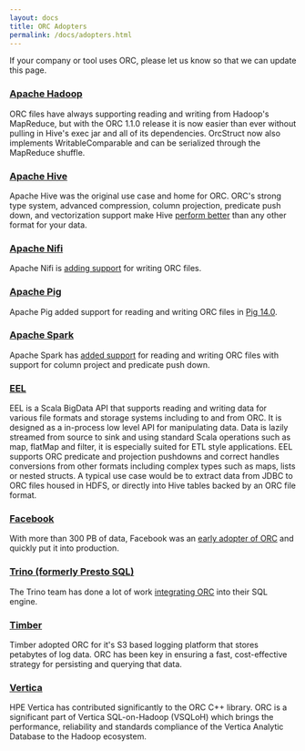 ```yaml
---
layout: docs
title: ORC Adopters
permalink: /docs/adopters.html
---
```


If your company or tool uses ORC, please let us know so that we can update
this page.

### [Apache Hadoop](https://hadoop.apache.org/)

ORC files have always supporting reading and writing from Hadoop's MapReduce,
but with the ORC 1.1.0 release it is now easier than ever without pulling in
Hive's exec jar and all of its dependencies. OrcStruct now also implements
WritableComparable and can be serialized through the MapReduce shuffle.

### [Apache Hive](https://hive.apache.org/)

Apache Hive was the original use case and home for ORC.  ORC's strong
type system, advanced compression, column projection, predicate push
down, and vectorization support make Hive [perform
better](https://hortonworks.com/blog/orcfile-in-hdp-2-better-compression-better-performance/)
than any other format for your data.

### [Apache Nifi](https://nifi.apache.org/)

Apache Nifi is [adding
support](https://issues.apache.org/jira/browse/NIFI-1663) for writing
ORC files.

### [Apache Pig](https://pig.apache.org/)

Apache Pig added support for reading and writing ORC files in [Pig
14.0](https://hortonworks.com/blog/announcing-apache-pig-0-14-0/).

### [Apache Spark](https://spark.apache.org/)

Apache Spark has [added
support](https://databricks.com/blog/2015/07/16/joint-blog-post-bringing-orc-support-into-apache-spark.html)
for reading and writing ORC files with support for column project and
predicate push down.

### [EEL](https://github.com/51zero/eel-sdk)

EEL is a Scala BigData API that supports reading and writing data for
various file formats and storage systems including to and from ORC. It
is designed as a in-process low level API for manipulating data. Data
is lazily streamed from source to sink and using standard Scala
operations such as map, flatMap and filter, it is especially suited
for ETL style applications. EEL supports ORC predicate and projection
pushdowns and correct handles conversions from other formats including
complex types such as maps, lists or nested structs. A typical use
case would be to extract data from JDBC to ORC files housed in HDFS,
or directly into Hive tables backed by an ORC file format.

### [Facebook](https://facebook.com)

With more than 300 PB of data, Facebook was an [early adopter of
ORC](https://code.facebook.com/posts/229861827208629/scaling-the-facebook-data-warehouse-to-300-pb/) and quickly put it into production.

### [Trino (formerly Presto SQL)](https://trino.io/)

The Trino team has done a lot of work [integrating
ORC](https://code.facebook.com/posts/370832626374903/even-faster-data-at-the-speed-of-presto-orc/) into their SQL engine.

### [Timber](https://timber.io/)

Timber adopted ORC for it's S3 based logging platform that stores
petabytes of log data. ORC has been key in ensuring a fast,
cost-effective strategy for persisting and querying that data.

### [Vertica](http://www8.hp.com/us/en/software-solutions/advanced-sql-big-data-analytics/)

HPE Vertica has contributed significantly to the ORC C++ library. ORC
is a significant part of Vertica SQL-on-Hadoop (VSQLoH) which brings
the performance, reliability and standards compliance of the Vertica
Analytic Database to the Hadoop ecosystem.
